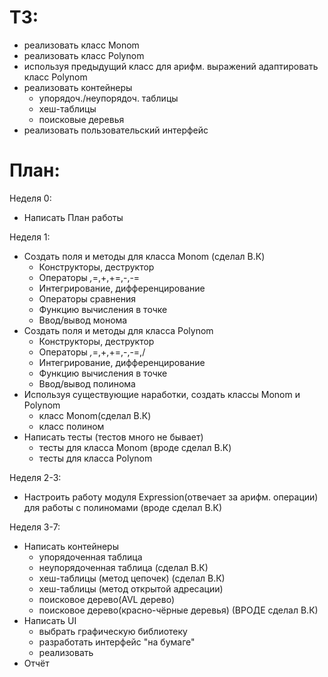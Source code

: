 ТЗ:
===
- реализовать класс Monom
- реализовать класс Polynom
- используя предыдущий класс для арифм. выражений адаптировать класс Polynom
- реализовать контейнеры
  - упорядоч./неупорядоч. таблицы
  - хеш-таблицы
  - поисковые деревья
- реализовать пользовательский интерфейс


План:
===
Неделя 0:
- Написать План работы

Неделя 1:
- Создать поля и методы для класса Monom (сделал В.К)
  - Конструкторы, деструктор
  - Операторы *,*=,+,+=,-,-=
  - Интегрирование, дифференцирование
  - Операторы сравнения
  - Функцию вычисления в точке
  - Ввод/вывод монома
- Создать поля и методы для класса Polynom
  - Конструкторы, деструктор
  - Операторы *,*=,+,+=,-,-=,/
  - Интегрирование, дифференцирование
  - Функцию вычисления в точке
  - Ввод/вывод полинома
- Используя существующие наработки, создать классы Monom и Polynom 
  - класс Monom(сделал В.К)
  - класс полином
- Написать тесты (тестов много не бывает)
  - тесты для класса Monom (вроде сделал В.К)
  - тесты для класса Polynom

Неделя 2-3:

- Настроить работу модуля Expression(отвечает за арифм. операции) для работы с полиномами (вроде сделал В.К)

Неделя 3-7:

- Написать контейнеры
  - упорядоченная таблица
  - неупорядоченная таблица (сделал В.К)
  - хеш-таблицы (метод цепочек) (сделал В.К)
  - хеш-таблицы (метод открытой адресации) 
  - поисковое дерево(AVL дерево)
  - поисковое дерево(красно-чёрные деревья) (ВРОДЕ сделал В.К)
- Написать UI 
  - выбрать графическую библиотеку
  - разработать интерфейс "на бумаге"
  - реализовать
- Отчёт 
